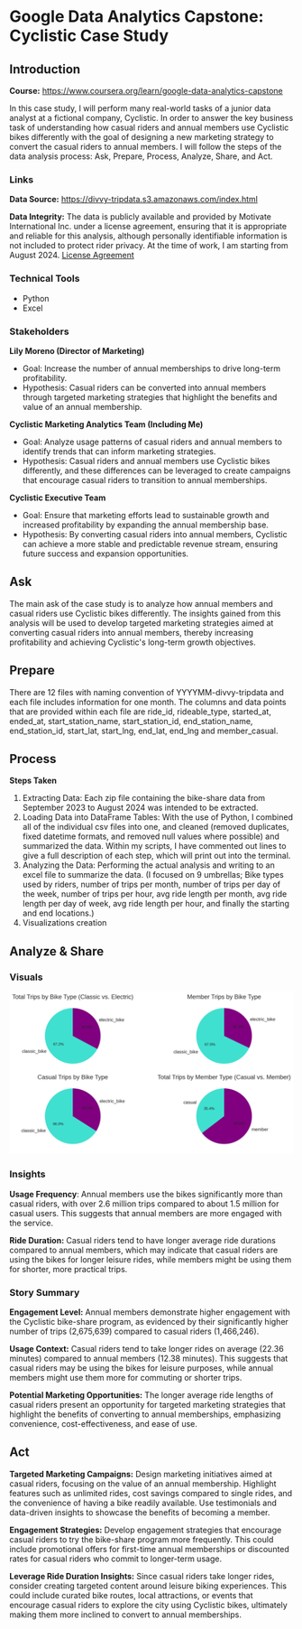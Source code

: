 # Google Data Analytics Capstone: Cyclistic Case Study

## Introduction
**Course:** https://www.coursera.org/learn/google-data-analytics-capstone

In this case study, I will perform many real-world tasks of a junior data analyst at a fictional company, Cyclistic. In order to answer the key business task of understanding how casual riders and annual members use Cyclistic bikes differently with the goal of designing a new marketing strategy to convert the casual riders to annual members. I will follow the steps of the data analysis process: Ask, Prepare, Process, Analyze, Share, and Act.

### Links
**Data Source:** https://divvy-tripdata.s3.amazonaws.com/index.html

**Data Integrity:** The data is publicly available and provided by Motivate International Inc. under a license agreement, ensuring that it is appropriate and reliable for this analysis, although personally identifiable information is not included to protect rider privacy. At the time of work, I am starting from August 2024. [License Agreement](https://divvybikes.com/data-license-agreement)


### Technical Tools
- Python
- Excel

### Stakeholders
**Lily Moreno (Director of Marketing)**
- Goal: Increase the number of annual memberships to drive long-term profitability.
- Hypothesis: Casual riders can be converted into annual members through targeted marketing strategies that highlight the benefits and value of an annual membership.

**Cyclistic Marketing Analytics Team (Including Me)**
- Goal: Analyze usage patterns of casual riders and annual members to identify trends that can inform marketing strategies.
- Hypothesis: Casual riders and annual members use Cyclistic bikes differently, and these differences can be leveraged to create campaigns that encourage casual riders to transition to annual memberships.

**Cyclistic Executive Team**
- Goal: Ensure that marketing efforts lead to sustainable growth and increased profitability by expanding the annual membership base.
- Hypothesis: By converting casual riders into annual members, Cyclistic can achieve a more stable and predictable revenue stream, ensuring future success and expansion opportunities.

## Ask
The main ask of the case study is to analyze how annual members and casual riders use Cyclistic bikes differently. The insights gained from this analysis will be used to develop targeted marketing strategies aimed at converting casual riders into annual members, thereby increasing profitability and achieving Cyclistic's long-term growth objectives.

## Prepare
There are 12 files with naming convention of YYYYMM-divvy-tripdata and each file includes information for one month. The columns and data points that are provided within each file are ride_id, rideable_type, started_at, ended_at, start_station_name, start_station_id, end_station_name, end_station_id, start_lat, start_lng, end_lat, end_lng and member_casual.

## Process
**Steps Taken**
1. Extracting Data: Each zip file containing the bike-share data from September 2023 to August 2024 was intended to be extracted.
2. Loading Data into DataFrame Tables: With the use of Python, I combined all of the individual csv files into one, and cleaned (removed duplicates, fixed datetime formats, and removed null values where possible) and summarized the data. Within my scripts, I have commented out lines to give a full description of each step, which will print out into the terminal.
3. Analyzing the Data: Performing the actual analysis and writing to an excel file to summarize the data. (I focused on 9 umbrellas; Bike types used by riders, number of trips per month, number of trips per day of the week, number of trips per hour, avg ride length per month, avg ride length per day of week, avg ride length per hour, and finally the starting and end locations.)
4. Visualizations creation

## Analyze & Share
### Visuals
![Pie Charts for reference](https://github.com/Kahearns/GDA-CyclisticCaseStudy/blob/3872ee7e2b376fcd8943163e09e29bf43fcc9528/PieChartSC.png)

### Insights
**Usage Frequency**: Annual members use the bikes significantly more than casual riders, with over 2.6 million trips compared to about 1.5 million for casual users. This suggests that annual members are more engaged with the service.

**Ride Duration:** Casual riders tend to have longer average ride durations compared to annual members, which may indicate that casual riders are using the bikes for longer leisure rides, while members might be using them for shorter, more practical trips.

### Story Summary
**Engagement Level:** Annual members demonstrate higher engagement with the Cyclistic bike-share program, as evidenced by their significantly higher number of trips (2,675,639) compared to casual riders (1,466,246).

**Usage Context:** Casual riders tend to take longer rides on average (22.36 minutes) compared to annual members (12.38 minutes). This suggests that casual riders may be using the bikes for leisure purposes, while annual members might use them more for commuting or shorter trips.

**Potential Marketing Opportunities:** The longer average ride lengths of casual riders present an opportunity for targeted marketing strategies that highlight the benefits of converting to annual memberships, emphasizing convenience, cost-effectiveness, and ease of use.

## Act
**Targeted Marketing Campaigns:** Design marketing initiatives aimed at casual riders, focusing on the value of an annual membership. Highlight features such as unlimited rides, cost savings compared to single rides, and the convenience of having a bike readily available. Use testimonials and data-driven insights to showcase the benefits of becoming a member.

**Engagement Strategies:** Develop engagement strategies that encourage casual riders to try the bike-share program more frequently. This could include promotional offers for first-time annual memberships or discounted rates for casual riders who commit to longer-term usage.

**Leverage Ride Duration Insights:** Since casual riders take longer rides, consider creating targeted content around leisure biking experiences. This could include curated bike routes, local attractions, or events that encourage casual riders to explore the city using Cyclistic bikes, ultimately making them more inclined to convert to annual memberships.

